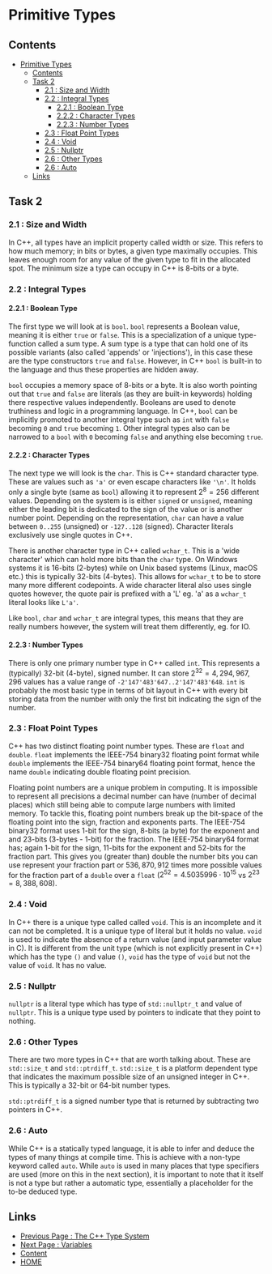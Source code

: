 # Primitive Types

## Contents

- [Primitive Types](#primitive-types)
  - [Contents](#contents)
  - [Task 2](#task-2)
    - [2.1 : Size and Width](#21--size-and-width)
    - [2.2 : Integral Types](#22--integral-types)
      - [2.2.1 : Boolean Type](#221--boolean-type)
      - [2.2.2 : Character Types](#222--character-types)
      - [2.2.3 : Number Types](#223--number-types)
    - [2.3 : Float Point Types](#23--float-point-types)
    - [2.4 : Void](#24--void)
    - [2.5 : Nullptr](#25--nullptr)
    - [2.6 : Other Types](#26--other-types)
    - [2.6 : Auto](#26--auto)
  - [Links](#links)

## Task 2

### 2.1 : Size and Width

In C++, all types have an implicit property called width or size. This refers to how much memory; in bits or bytes, a given type maximally occupies. This leaves enough room for any value of the given type to fit in the allocated spot. The minimum size a type can occupy in C++ is 8-bits or a byte.

### 2.2 : Integral Types

#### 2.2.1 : Boolean Type

The first type we will look at is `bool`. `bool` represents a Boolean value, meaning it is either `true` or `false`. This is a specialization of a unique type-function called a sum type. A sum type is a type that can hold one of its possible variants (also called 'appends' or 'injections'), in this case these are the type constructors `true` and `false`. However, in C++ `bool` is built-in to the language and thus these properties are hidden away.

`bool` occupies a memory space of 8-bits or a byte. It is also worth pointing out that `true` and `false` are literals (as they are built-in keywords) holding there respective values independently. Booleans are used to denote truthiness and logic in a programming language. In C++, `bool` can be implicitly promoted to another integral type such as `int` with `false` becoming `0` and `true` becoming `1`. Other integral types also can be narrowed to a `bool` with `0` becoming `false` and anything else becoming `true`.

#### 2.2.2 : Character Types

The next type we will look is the `char`. This is C++ standard character type. These are values such as `'a'` or even escape characters like `'\n'`. It holds only a single byte (same as `bool`) allowing it to represent $2^8 = 256$ different values. Depending on the system is is either `signed` or `unsigned`, meaning either the leading bit is dedicated to the sign of the value or is another number point. Depending on the representation, `char` can have a value between `0..255` (unsigned) or `-127..128` (signed). Character literals exclusively use single quotes in C++.

There is another character type in C++ called `wchar_t`. This is a 'wide character' which can hold more bits than the `char` type. On Windows systems it is 16-bits (2-bytes) while on Unix based systems (Linux, macOS etc.) this is typically 32-bits (4-bytes). This allows for `wchar_t` to be to store many more different codepoints. A wide character literal also uses single quotes however, the quote pair is prefixed with a 'L' eg. 'a' as a `wchar_t` literal looks like `L'a'`.

Like `bool`, `char` and `wchar_t` are integral types, this means that they are really numbers however, the system will treat them differently, eg. for IO.

#### 2.2.3 : Number Types

There is only one primary number type in C++ called `int`. This represents a (typically) 32-bit (4-byte), signed number. It can store $2^{32} = 4,294,967,296$ values has a value range of `-2'147'483'647..2'147'483'648`. `int` is probably the most basic type in terms of bit layout in C++ with every bit storing data from the number with only the first bit indicating the sign of the number.

### 2.3 : Float Point Types

C++ has two distinct floating point number types. These are `float` and `double`. `float` implements the IEEE-754 binary32 floating point format while `double` implements the IEEE-754 binary64 floating point format, hence the name `double` indicating double floating point precision.

Floating point numbers are a unique problem in computing. It is impossible to represent all precisions a decimal number can have (number of decimal places) which still being able to compute large numbers with limited memory. To tackle this, floating point numbers break up the bit-space of the floating point into the sign, fraction and exponents parts. The IEEE-754 binary32 format uses 1-bit for the sign, 8-bits (a byte) for the exponent and and 23-bits (3-bytes - 1-bit) for the fraction. The IEEE-754 binary64 format has; again 1-bit for the sign, 11-bits for the exponent and 52-bits for the fraction part. This gives you (greater than) double the number bits you can use represent your fraction part or $536,870,912$ times more possible values for the fraction part of a `double` over a `float` ($2^{52}=4.5035996\cdot10^{15}$ vs $2^{23}=8,388,608$).

### 2.4 : Void

In C++ there is a unique type called called `void`. This is an incomplete and it can not be completed. It is a unique type of literal but it holds no value. `void` is used to indicate the absence of a return value (and input parameter value in C). It is different from the unit type (which is not explicitly present in C++) which has the type `()` and value `()`, `void` has the type of `void` but not the value of `void`. It has no value.

### 2.5 : Nullptr

`nullptr` is a literal type which has type of `std::nullptr_t` and value of `nullptr`. This is a unique type used by pointers to indicate that they point to nothing.

### 2.6 : Other Types

There are two more types in C++ that are worth talking about. These are `std::size_t` and `std::ptrdiff_t`. `std::size_t` is a platform dependent type that indicates the maximum possible size of an unsigned integer in C++. This is typically a 32-bit or 64-bit number types.

`std::ptrdiff_t` is a signed number type that is returned by subtracting two pointers in C++.

### 2.6 : Auto

While C++ is a statically typed language, it is able to infer and deduce the types of many things at compile time. This is achieve with a non-type keyword called `auto`. While `auto` is used in many places that type specifiers are used (more on this in the next section), it is important to note that it itself is not a type but rather a automatic type, essentially a placeholder for the to-be deduced type.

## Links

- [Previous Page : The C++ Type System](/content/part2/tasks/typesystem.md)
- [Next Page : Variables](/content/part2/tasks/variables.md)
- [Content](/content/README.md)
- [HOME](/README.md)
